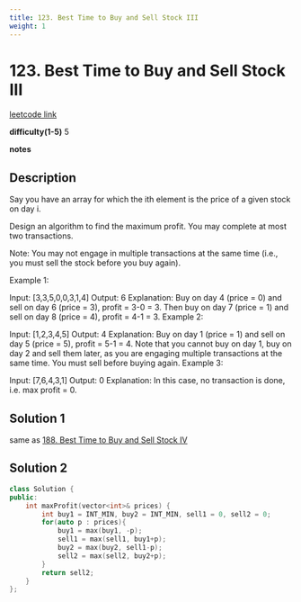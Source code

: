 ```yaml
---
title: 123. Best Time to Buy and Sell Stock III
weight: 1
---
```

# 123. Best Time to Buy and Sell Stock III

[leetcode link](https://leetcode.com/problems/best-time-to-buy-and-sell-stock-iii/)

**difficulty(1-5)** 
5

**notes**   


## Description

Say you have an array for which the ith element is the price of a given stock on day i.

Design an algorithm to find the maximum profit. You may complete at most two transactions.

Note: You may not engage in multiple transactions at the same time (i.e., you must sell the stock before you buy again).

Example 1:

Input: [3,3,5,0,0,3,1,4]
Output: 6
Explanation: Buy on day 4 (price = 0) and sell on day 6 (price = 3), profit = 3-0 = 3.
             Then buy on day 7 (price = 1) and sell on day 8 (price = 4), profit = 4-1 = 3.
Example 2:

Input: [1,2,3,4,5]
Output: 4
Explanation: Buy on day 1 (price = 1) and sell on day 5 (price = 5), profit = 5-1 = 4.
             Note that you cannot buy on day 1, buy on day 2 and sell them later, as you are
             engaging multiple transactions at the same time. You must sell before buying again.
Example 3:

Input: [7,6,4,3,1]
Output: 0
Explanation: In this case, no transaction is done, i.e. max profit = 0.

## Solution 1 
same as [188. Best Time to Buy and Sell Stock IV](188)

## Solution 2

```c++
class Solution {
public:
    int maxProfit(vector<int>& prices) {
        int buy1 = INT_MIN, buy2 = INT_MIN, sell1 = 0, sell2 = 0;
        for(auto p : prices){
            buy1 = max(buy1, -p);
            sell1 = max(sell1, buy1+p);
            buy2 = max(buy2, sell1-p);
            sell2 = max(sell2, buy2+p);
        }
        return sell2;
    }
};
```